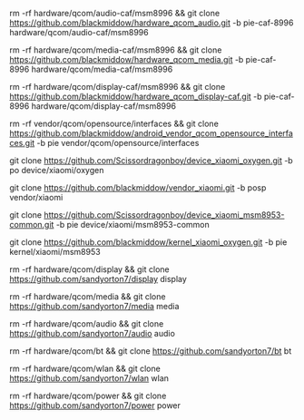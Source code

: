 rm -rf hardware/qcom/audio-caf/msm8996 && git clone https://github.com/blackmiddow/hardware_qcom_audio.git -b pie-caf-8996 hardware/qcom/audio-caf/msm8996

rm -rf hardware/qcom/media-caf/msm8996 && git clone https://github.com/blackmiddow/hardware_qcom_media.git -b pie-caf-8996 hardware/qcom/media-caf/msm8996

rm -rf hardware/qcom/display-caf/msm8996 && git clone https://github.com/blackmiddow/hardware_qcom_display-caf.git -b pie-caf-8996 hardware/qcom/display-caf/msm8996

rm -rf vendor/qcom/opensource/interfaces && git clone https://github.com/blackmiddow/android_vendor_qcom_opensource_interfaces.git -b pie vendor/qcom/opensource/interfaces

git clone https://github.com/Scissordragonboy/device_xiaomi_oxygen.git -b po device/xiaomi/oxygen

git clone https://github.com/blackmiddow/vendor_xiaomi.git -b posp vendor/xiaomi

git clone https://github.com/Scissordragonboy/device_xiaomi_msm8953-common.git -b pie device/xiaomi/msm8953-common

git clone https://github.com/blackmiddow/kernel_xiaomi_oxygen.git -b pie kernel/xiaomi/msm8953

rm -rf hardware/qcom/display && git clone https://github.com/sandyorton7/display display

rm -rf hardware/qcom/media && git clone https://github.com/sandyorton7/media media

rm -rf hardware/qcom/audio && git clone https://github.com/sandyorton7/audio audio

rm -rf hardware/qcom/bt && git clone https://github.com/sandyorton7/bt bt

rm -rf hardware/qcom/wlan && git clone https://github.com/sandyorton7/wlan wlan

rm -rf hardware/qcom/power && git clone https://github.com/sandyorton7/power power
